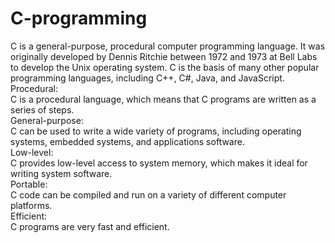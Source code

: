 # C-programming

C is a general-purpose, procedural computer programming language. It was originally developed by Dennis Ritchie between 1972 and 1973 at Bell Labs to develop the Unix operating system. C is the basis of many other popular programming languages, including C++, C#, Java, and JavaScript.
<br>
Procedural:
<br>
C is a procedural language, which means that C programs are written as a series of steps.
<br>
General-purpose:
<br>
C can be used to write a wide variety of programs, including operating systems, embedded systems, and applications software.
<br>
Low-level:
<br>
C provides low-level access to system memory, which makes it ideal for writing system software.
<br>
Portable:
<br>
C code can be compiled and run on a variety of different computer platforms.
<br>
Efficient:
<br>
C programs are very fast and efficient.
